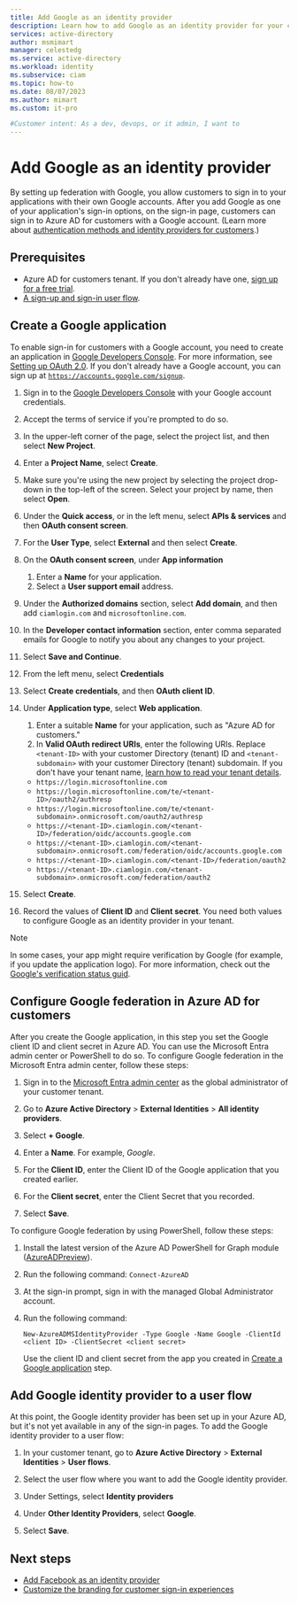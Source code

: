 ```yaml
---
title: Add Google as an identity provider
description: Learn how to add Google as an identity provider for your customer tenant.
services: active-directory
author: msmimart
manager: celestedg
ms.service: active-directory
ms.workload: identity
ms.subservice: ciam
ms.topic: how-to
ms.date: 08/07/2023
ms.author: mimart
ms.custom: it-pro

#Customer intent: As a dev, devops, or it admin, I want to
---
```


# Add Google as an identity provider

By setting up federation with Google, you allow customers to sign in to your applications with their own Google accounts. After you add Google as one of your application's sign-in options, on the sign-in page, customers can sign in to Azure AD for customers with a Google account. (Learn more about [authentication methods and identity providers for customers](concept-authentication-methods-customers.md).)

## Prerequisites

- Azure AD for customers tenant. If you don't already have one, [sign up for a free trial](https://aka.ms/ciam-free-trial?wt.mc_id=ciamcustomertenantfreetrial_linkclick_content_cnl).
- [A sign-up and sign-in user flow](how-to-user-flow-sign-up-sign-in-customers.md).

## Create a Google application

To enable sign-in for customers with a Google account, you need to create an application in [Google Developers Console](https://console.developers.google.com/). For more information, see [Setting up OAuth 2.0](https://support.google.com/googleapi/answer/6158849). If you don't already have a Google account, you can sign up at [`https://accounts.google.com/signup`](https://accounts.google.com/signup).

1. Sign in to the [Google Developers Console](https://console.developers.google.com/) with your Google account credentials.
1. Accept the terms of service if you're prompted to do so.
1. In the upper-left corner of the page, select the project list, and then select **New Project**.
1. Enter a **Project Name**, select **Create**.
1. Make sure you're using the new project by selecting the project drop-down in the top-left of the screen. Select your project by name, then select **Open**.
1. Under the **Quick access**, or in the left menu, select **APIs & services** and then **OAuth consent screen**.
1. For the **User Type**, select **External** and then select **Create**.
1. On the **OAuth consent screen**, under **App information**
   1. Enter a **Name** for your application.
   1. Select a **User support email** address.
1. Under the **Authorized domains** section, select **Add domain**, and then add `ciamlogin.com` and `microsoftonline.com`.
1. In the **Developer contact information** section, enter comma separated emails for Google to notify you about any changes to your project.
1. Select **Save and Continue**.
1. From the left menu, select **Credentials**
1. Select **Create credentials**, and then **OAuth client ID**.
1. Under **Application type**, select **Web application**.
   1. Enter a suitable **Name** for your application, such as "Azure AD for customers."
   1. In **Valid OAuth redirect URIs**, enter the following URIs. Replace `<tenant-ID>` with your customer Directory (tenant) ID and `<tenant-subdomain>` with your customer Directory (tenant) subdomain. If you don't have your tenant name, [learn how to read your tenant details](how-to-create-customer-tenant-portal.md#get-the-customer-tenant-details).  
    - `https://login.microsoftonline.com`
    - `https://login.microsoftonline.com/te/<tenant-ID>/oauth2/authresp`
    - `https://login.microsoftonline.com/te/<tenant-subdomain>.onmicrosoft.com/oauth2/authresp`
    - `https://<tenant-ID>.ciamlogin.com/<tenant-ID>/federation/oidc/accounts.google.com`
    - `https://<tenant-ID>.ciamlogin.com/<tenant-subdomain>.onmicrosoft.com/federation/oidc/accounts.google.com`
    - `https://<tenant-ID>.ciamlogin.com/<tenant-ID>/federation/oauth2`
    - `https://<tenant-ID>.ciamlogin.com/<tenant-subdomain>.onmicrosoft.com/federation/oauth2`

1. Select **Create**.
1. Record the values of **Client ID** and **Client secret**. You need both values to configure Google as an identity provider in your tenant.

> [!NOTE]
> In some cases, your app might require verification by Google (for example, if you update the application logo). For more information, check out the [Google's verification status guid](https://support.google.com/cloud/answer/10311615#verification-status).

## Configure Google federation in Azure AD for customers

After you create the Google application, in this step you set the Google client ID and client secret in Azure AD. You can use the Microsoft Entra admin center or PowerShell to do so. To configure Google federation in the Microsoft Entra admin center, follow these steps:

1. Sign in to the [Microsoft Entra admin center](https://entra.microsoft.com/) as the global administrator of your customer tenant.
1. Go to **Azure Active Directory** > **External Identities** > **All identity providers**.
1. Select **+ Google**.

   <!-- ![Screenshot that shows how to add Google identity provider in Azure AD.](./media/sign-in-with-google/configure-google-idp.png)-->

1. Enter a **Name**. For example, *Google*.
1. For the **Client ID**, enter the Client ID of the Google application that you created earlier.
1. For the **Client secret**, enter the Client Secret that you recorded.
1. Select **Save**.

To configure Google federation by using PowerShell, follow these steps:

1. Install the latest version of the Azure AD PowerShell for Graph module ([AzureADPreview](https://www.powershellgallery.com/packages/AzureADPreview)).
1. Run the following command: `Connect-AzureAD`
1. At the sign-in prompt, sign in with the managed Global Administrator account.
1. Run the following command:
    
    `New-AzureADMSIdentityProvider -Type Google -Name Google -ClientId <client ID> -ClientSecret <client secret>`

    Use the client ID and client secret from the app you created in [Create a Google application](#create-a-google-application) step.


## Add Google identity provider to a user flow 

At this point, the Google identity provider has been set up in your Azure AD, but it's not yet available in any of the sign-in pages. To add the Google identity provider to a user flow:

1. In your customer tenant, go to **Azure Active Directory** > **External Identities** > **User flows**.
1. Select the user flow where you want to add the Google identity provider.
1. Under Settings, select **Identity providers**
1. Under **Other Identity Providers**, select **Google**.

   <!-- ![Screenshot that shows how to add Google identity provider a user flow.](./media/sign-in-with-google/add-google-idp-to-user-flow.png)-->

1. Select **Save**.

## Next steps

- [Add Facebook as an identity provider](how-to-facebook-federation-customers.md)
- [Customize the branding for customer sign-in experiences](how-to-customize-branding-customers.md)
